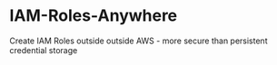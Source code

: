 # IAM-Roles-Anywhere
Create IAM Roles outside outside AWS - more secure than persistent credential storage
